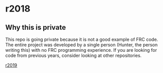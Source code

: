 # r2018

## Why this is private

This repo is going private because it is not a good example of FRC code.
The entire project was developed by a single person (Hunter, the person writing this) with no FRC programming experience.
If you are looking for code from previous years, consider looking at other repositories.

[r2019](https://github.com/frc2503/r2019)
